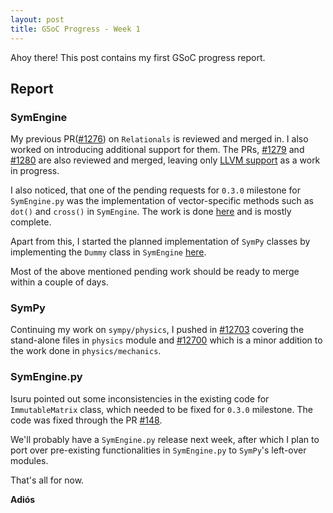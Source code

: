 ```yaml
---
layout: post
title: GSoC Progress - Week 1
---
```


Ahoy there! This post contains my first GSoC progress report.

## Report

### SymEngine
My previous PR([#1276](https://github.com/symengine/symengine/pull/1276)) on `Relationals` is reviewed and merged in. I also worked on introducing additional support for them. The PRs, [#1279](https://github.com/symengine/symengine/pull/1279) and [#1280](https://github.com/symengine/symengine/pull/1280) are also reviewed and merged, leaving only [LLVM support](https://github.com/symengine/symengine/pull/1282) as a work in progress.

I also noticed, that one of the pending requests for `0.3.0` milestone for `SymEngine.py` was the implementation of vector-specific methods such as `dot()` and `cross()` in `SymEngine`. The work is done [here](https://github.com/symengine/symengine/pull/1286) and is mostly complete.

Apart from this, I started the planned implementation of `SymPy` classes by implementing the `Dummy` class in `SymEngine` [here](https://github.com/symengine/symengine/pull/1284).

Most of the above mentioned pending work should be ready to merge within a couple of days.

### SymPy
Continuing my work on `sympy/physics`, I pushed in [#12703](https://github.com/sympy/sympy/pull/12703) covering the stand-alone files in `physics` module and [#12700](https://github.com/symengine/symengine/pull/12700) which is a minor addition to the work done in `physics/mechanics`.

### SymEngine.py
Isuru pointed out some inconsistencies in the existing code for `ImmutableMatrix` class, which needed to be fixed for `0.3.0` milestone. The code was fixed through the PR [#148](https://github.com/symengine/symengine.py/pull/148).


We'll probably have a `SymEngine.py` release next week, after which I plan to port over pre-existing functionalities in `SymEngine.py` to `SymPy`'s left-over modules.

That's all for now.

**Adiós**

